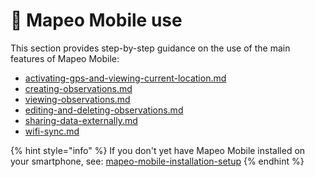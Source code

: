 # 📱 Mapeo Mobile use

This section provides step-by-step guidance on the use of the main features of Mapeo Mobile:

* [activating-gps-and-viewing-current-location.md](activating-gps-and-viewing-current-location.md "mention")
* [creating-observations.md](creating-observations.md "mention")
* [viewing-observations.md](viewing-observations.md "mention")
* [editing-and-deleting-observations.md](editing-and-deleting-observations.md "mention")
* [sharing-data-externally.md](sharing-data-externally.md "mention")
* [wifi-sync.md](wifi-sync.md "mention")

{% hint style="info" %}
If you don't yet have Mapeo Mobile installed on your smartphone, see: [mapeo-mobile-installation-setup](../mapeo-mobile-installation-setup/ "mention")
{% endhint %}
